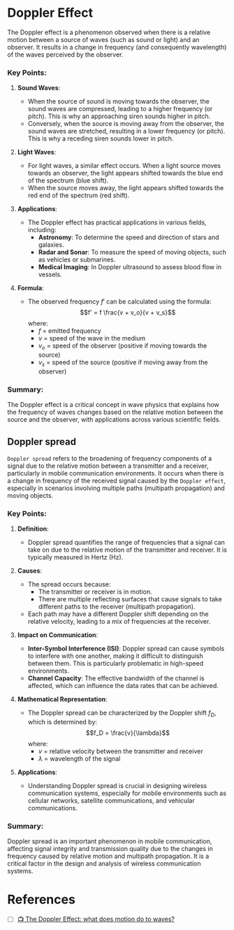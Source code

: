 # Doppler Effect

The Doppler effect is a phenomenon observed when there is a relative motion between a source of waves (such as sound or light) and an observer. It results in a change in frequency (and consequently wavelength) of the waves perceived by the observer.

### Key Points:

1. **Sound Waves**:
   - When the source of sound is moving towards the observer, the sound waves are compressed, leading to a higher frequency (or pitch). This is why an approaching siren sounds higher in pitch.
   - Conversely, when the source is moving away from the observer, the sound waves are stretched, resulting in a lower frequency (or pitch). This is why a receding siren sounds lower in pitch.

2. **Light Waves**:
   - For light waves, a similar effect occurs. When a light source moves towards an observer, the light appears shifted towards the blue end of the spectrum (blue shift).
   - When the source moves away, the light appears shifted towards the red end of the spectrum (red shift).

3. **Applications**:
   - The Doppler effect has practical applications in various fields, including:
     - **Astronomy**: To determine the speed and direction of stars and galaxies.
     - **Radar and Sonar**: To measure the speed of moving objects, such as vehicles or submarines.
     - **Medical Imaging**: In Doppler ultrasound to assess blood flow in vessels.

4. **Formula**:
   - The observed frequency $f'$ can be calculated using the formula:
     $$f' = f \frac{v + v_o}{v + v_s}$$
     where:
     - $f$ = emitted frequency
     - $v$ = speed of the wave in the medium
     - $v_o$ = speed of the observer (positive if moving towards the source)
     - $v_s$ = speed of the source (positive if moving away from the observer)

### Summary:
The Doppler effect is a critical concept in wave physics that explains how the frequency of waves changes based on the relative motion between the source and the observer, with applications across various scientific fields.

## Doppler spread

`Doppler spread` refers to the broadening of frequency components of a signal due to the relative motion between a transmitter and a receiver, particularly in mobile communication environments. It occurs when there is a change in frequency of the received signal caused by the `Doppler effect`, especially in scenarios involving multiple paths (multipath propagation) and moving objects.

### Key Points:

1. **Definition**:
   - Doppler spread quantifies the range of frequencies that a signal can take on due to the relative motion of the transmitter and receiver. It is typically measured in Hertz (Hz).

2. **Causes**:
   - The spread occurs because:
     - The transmitter or receiver is in motion.
     - There are multiple reflecting surfaces that cause signals to take different paths to the receiver (multipath propagation).
   - Each path may have a different Doppler shift depending on the relative velocity, leading to a mix of frequencies at the receiver.

3. **Impact on Communication**:
   - **Inter-Symbol Interference (ISI)**: Doppler spread can cause symbols to interfere with one another, making it difficult to distinguish between them. This is particularly problematic in high-speed environments.
   - **Channel Capacity**: The effective bandwidth of the channel is affected, which can influence the data rates that can be achieved.

4. **Mathematical Representation**:
   - The Doppler spread can be characterized by the Doppler shift $f_D$, which is determined by:
     $$f_D = \frac{v}{\lambda}$$
     where:
     - $v$ = relative velocity between the transmitter and receiver
     - $\lambda$ = wavelength of the signal

5. **Applications**:
   - Understanding Doppler spread is crucial in designing wireless communication systems, especially for mobile environments such as cellular networks, satellite communications, and vehicular communications.

### Summary:
Doppler spread is an important phenomenon in mobile communication, affecting signal integrity and transmission quality due to the changes in frequency caused by relative motion and multipath propagation. It is a critical factor in the design and analysis of wireless communication systems.

# References

- [ ] [:tv: The Doppler Effect: what does motion do to waves?](https://www.youtube.com/watch?v=h4OnBYrbCjY)
